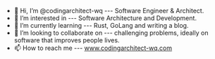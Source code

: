 - 👋 Hi, I’m @codingarchitect-wq --- Software Engineer & Architect.
- 👀 I’m interested in --- Software Architecture and Development.
- 🌱 I’m currently learning --- Rust, GoLang and writing a blog.
- 💞️ I’m looking to collaborate on --- challenging problems, ideally on software that improves people lives.
- 📫 How to reach me --- www.codingarchitect-wq.com

<!---
codingarchitect-wq/codingarchitect-wq is a ✨ special ✨ repository because its `README.md` (this file) appears on your GitHub profile.
You can click the Preview link to take a look at your changes.
--->
